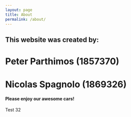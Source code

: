 ```yaml
---
layout: page
title: About
permalink: /about/
---
```


## This website was created by:

# **Peter Parthimos (1857370)**
# **Nicolas Spagnolo (1869326)**

#### Please enjoy our awesome cars!
Test 32
